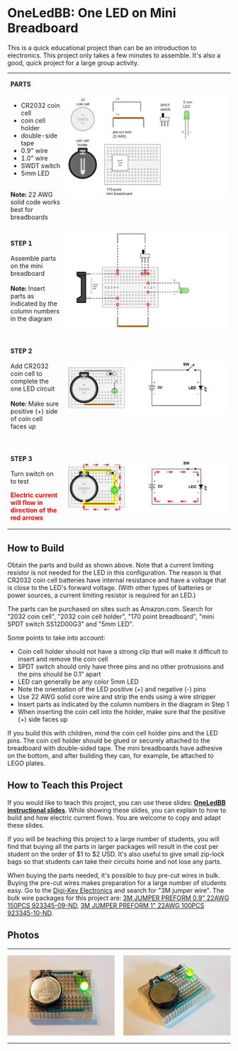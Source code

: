 # OneLedBB: One LED on Mini Breadboard

This is a quick educational project than can be an introduction to electronics. This project only takes a few minutes to assemble. It's also a good, quick project for a large group activity.

<table>
<tr><td width="25%" style="border:none;" valign="middle">

<b>PARTS</b><br>
<br>
- CR2032 coin cell <br>
- coin cell holder <br>
- double-side tape <br>
- 0.9&quot; wire <br>
- 1.0&quot; wire <br>
- SWDT switch <br>
- 5mm LED <br>
<br>
<b>Note:</b> 22 AWG solid code works best for breadboards

</td><td style="border:none;" valign="middle">

<br>
<img src="oneledbb_step1_parts.png"><br>
<br>
  
</td></tr>
<tr><td width="25%" style="border:none;" valign="middle">

<b>STEP 1</b><br>
<br>
Assemble parts on the mini breadboard<br>
<br>
<b>Note:</b> Insert parts as indicated by the column numbers in the diagram

</td><td style="border:none;" valign="middle">

<br>
<img src="oneledbb_step2_build.png"><br>
<br>

</td></tr>
<tr><td width="25%" style="border:none;" valign="middle">

<b>STEP 2</b><br>
<br>
Add CR2032 coin cell to complete the one LED circuit<br>
<br>
<b>Note:</b> Make sure positive (+) side of coin cell faces up

</td><td style="border:none;" valign="middle">

<br>
<img src="oneledbb_step3_done.png"><br>
<br>

</td></tr>

<tr><td width="25%" style="border:none;" valign="middle">
&nbsp;
</td><td style="border:none;" valign="middle">
&nbsp;
</td></tr>

<tr><td width="25%" style="border:none;" valign="middle">

<b>STEP 3</b><br>
<br>
Turn switch on to test<br>

<p style="color:red;"><b>Electric current will flow in direction of the red arrows</b></p>

</td><td style="border:none;" valign="middle">

<br>
<img src="oneledbb_step4_test.png"><br>
<br>
  
</td></tr>
</table>

## How to Build

Obtain the parts and build as shown above. Note that a current limiting resistor is not needed for the LED in this configuration. The reason is that CR2032 coin cell batteries have internal resistance and have a voltage that is close to the LED's forward voltage. (With other types of batteries or power sources, a current limiting resistor is required for an LED.)

The parts can be purchased on sites such as Amazon.com. Search for "2032 coin cell", "2032 coin cell holder", "170 point breadboard", "mini SPDT switch SS12D00G3" and "5mm LED". 

Some points to take into account:
- Coin cell holder should not have a strong clip that will make it difficult to insert and remove the coin cell
- SPDT switch should only have three pins and no other protrusions and the pins should be 0.1" apart
- LED can generally be any color 5mm LED
- Note the orientation of the LED positive (+) and negative (-) pins
- Use 22 AWG solid core wire and strip the ends using a wire stripper
- Insert parts as indicated by the column numbers in the diagram in Step 1
- When inserting the coin cell into the holder, make sure that the positive (+) side faces up

If you build this with children, mind the coin cell holder pins and the LED pins. The coin cell holder should be glued or securely attached to the breadboard with double-sided tape. The mini breadboards have adhesive on the bottom, and after building they can, for example, be attached to LEGO plates.

## How to Teach this Project

If you would like to teach this project, you can use these slides: <a href="https://bit.ly/2YEv6Cs"><b>OneLedBB instructional slides</b></a>. While showing these slides, you can explain to how to build and how electric current flows. You are welcome to copy and adapt these slides.

If you will be teaching this project to a large number of students, you will find that buying all the parts in larger packages will result in the cost per student on the order of $1 to $2 USD. It's also useful to give small zip-lock bags so that students can take their circuits home and not lose any parts.

When buying the parts needed, it's possible to buy pre-cut wires in bulk. Buying the pre-cut wires makes preparation for a large number of students easy. Go to the <a href="https://www.digikey.com/">Digi-Key Electronics</a> and search for "3M jumper wire". The bulk wire packages for this project are: <a href="https://www.digikey.com/product-detail/en/3m/923345-09-C/923345-09-ND/12206">3M JUMPER PREFORM 0.9" 22AWG 150PCS 923345-09-ND</a>, <a href="https://www.digikey.com/product-detail/en/3m/923345-10-C/923345-10-ND/12207">3M JUMPER PREFORM 1" 22AWG 100PCS 923345-10-ND</a>.

## Photos

<table style="border:none;margin:0px;padding:0px;"><tr style="border:none;margin:0px;padding:0px;vertical-align:top;"><td style="border:none;margin:0px;padding:0px;vertical-align:top;">

<img src="oneledbb_photo.jpg" width=330px><br>

</td><td style="border:none;margin:0px;padding:0px;" width=20px></td><td style="border:none;margin:0px;padding:0px;vertical-align:top;">

<img src="oneledbb_photo_34angle.jpg" width=330px><br>

</td></tr></table>
